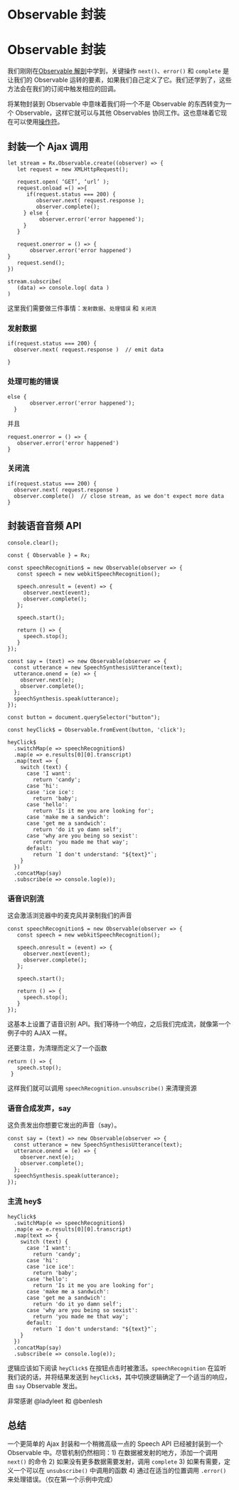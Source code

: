 # Observable 封装

# Observable 封装

我们刚刚在[Observable 解剖](observable-anatomy.html)中学到，关键操作 `next()`、`error()` 和 `complete` 是让我们的 Observable 运转的要素，如果我们自己定义了它。我们还学到了，这些方法会在我们的订阅中触发相应的回调。

将某物封装到 Observable 中意味着我们将一个不是 Observable 的东西转变为一个 Observable，这样它就可以与其他 Observables 协同工作。这也意味着它现在可以使用[操作符](operators.html)。

## 封装一个 Ajax 调用

```
let stream = Rx.Observable.create((observer) => {
   let request = new XMLHttpRequest();

   request.open( ‘GET’, ‘url’ );
   request.onload =() =>{
      if(request.status === 200) {
         observer.next( request.response );
         observer.complete();
     } else {
          observer.error('error happened');
     }
   }

   request.onerror = () => {  
       observer.error('error happened')                                                                                } 
   request.send();
})

stream.subscribe(
   (data) => console.log( data )  
) 
```

这里我们需要做三件事情：`发射数据`、`处理错误` 和 `关闭流`

### 发射数据

```
if(request.status === 200) {
  observer.next( request.response )  // emit data

} 
```

### 处理可能的错误

```
else {
       observer.error('error happened');
  } 
```

并且

```
request.onerror = () => {
   observer.error('error happened') 
} 
```

### 关闭流

```
if(request.status === 200) {
  observer.next( request.response )
  observer.complete()  // close stream, as we don't expect more data
} 
```

## 封装语音音频 API

```
console.clear();

const { Observable } = Rx;

const speechRecognition$ = new Observable(observer => {
   const speech = new webkitSpeechRecognition();

   speech.onresult = (event) => {
     observer.next(event);
     observer.complete();
   };

   speech.start();

   return () => {
     speech.stop();
   }
});

const say = (text) => new Observable(observer => {
  const utterance = new SpeechSynthesisUtterance(text);
  utterance.onend = (e) => {
    observer.next(e);
    observer.complete();
  };
  speechSynthesis.speak(utterance);
});

const button = document.querySelector("button");

const heyClick$ = Observable.fromEvent(button, 'click');

heyClick$
  .switchMap(e => speechRecognition$)
  .map(e => e.results[0][0].transcript)
  .map(text => {
    switch (text) {
      case 'I want':
        return 'candy';
      case 'hi':
      case 'ice ice':
        return 'baby';
      case 'hello':
        return 'Is it me you are looking for';
      case 'make me a sandwich':
      case 'get me a sandwich':
        return 'do it yo damn self';
      case 'why are you being so sexist':
        return 'you made me that way';
      default:
        return `I don't understand: "${text}"`;
    }
  })
  .concatMap(say)
  .subscribe(e => console.log(e)); 
```

### 语音识别流

这会激活浏览器中的麦克风并录制我们的声音

```
const speechRecognition$ = new Observable(observer => {
   const speech = new webkitSpeechRecognition();

   speech.onresult = (event) => {
     observer.next(event);
     observer.complete();
   };

   speech.start();

   return () => {
     speech.stop();
   }
}); 
```

这基本上设置了语音识别 API。我们等待一个响应，之后我们完成流，就像第一个例子中的 AJAX 一样。

还要注意，为清理而定义了一个函数

```
return () => {
   speech.stop();
 } 
```

这样我们就可以调用 `speechRecognition.unsubscribe()` 来清理资源

### 语音合成发声，say

这负责发出你想要它发出的声音（say）。

```
const say = (text) => new Observable(observer => {
  const utterance = new SpeechSynthesisUtterance(text);
  utterance.onend = (e) => {
    observer.next(e);
    observer.complete();
  };
  speechSynthesis.speak(utterance);
}); 
```

### 主流 hey$

```
heyClick$
  .switchMap(e => speechRecognition$)
  .map(e => e.results[0][0].transcript)
  .map(text => {
    switch (text) {
      case 'I want':
        return 'candy';
      case 'hi':
      case 'ice ice':
        return 'baby';
      case 'hello':
        return 'Is it me you are looking for';
      case 'make me a sandwich':
      case 'get me a sandwich':
        return 'do it yo damn self';
      case 'why are you being so sexist':
        return 'you made me that way';
      default:
        return `I don't understand: "${text}"`;
    }
  })
  .concatMap(say)
  .subscribe(e => console.log(e)); 
```

逻辑应该如下阅读 `heyClick$` 在按钮点击时被激活。`speechRecognition` 在监听我们说的话，并将结果发送到 `heyClick$`，其中切换逻辑确定了一个适当的响应，由 `say` Observable 发出。

非常感谢 @ladyleet 和 @benlesh

## 总结

一个更简单的 Ajax 封装和一个稍微高级一点的 Speech API 已经被封装到一个 Observable 中。尽管机制仍然相同：1) 在数据被发射的地方，添加一个调用 `next()` 的命令 2) 如果没有更多数据需要发射，调用 `complete` 3) 如果有需要，定义一个可以在 `unsubscribe()` 中调用的函数 4) 通过在适当的位置调用 `.error()` 来处理错误。（仅在第一个示例中完成）

